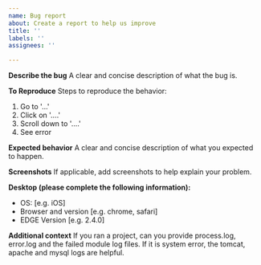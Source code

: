 ```yaml
---
name: Bug report
about: Create a report to help us improve
title: ''
labels: ''
assignees: ''

---
```


**Describe the bug**
A clear and concise description of what the bug is.

**To Reproduce**
Steps to reproduce the behavior:
1. Go to '...'
2. Click on '....'
3. Scroll down to '....'
4. See error

**Expected behavior**
A clear and concise description of what you expected to happen.

**Screenshots**
If applicable, add screenshots to help explain your problem.

**Desktop (please complete the following information):**
 - OS: [e.g. iOS]
 - Browser and version [e.g. chrome, safari]
 - EDGE Version [e.g. 2.4.0]


**Additional context**
If you ran a project, can you provide process.log, error.log and the failed module log files. If it is system error, the tomcat, apache and mysql logs are helpful.

